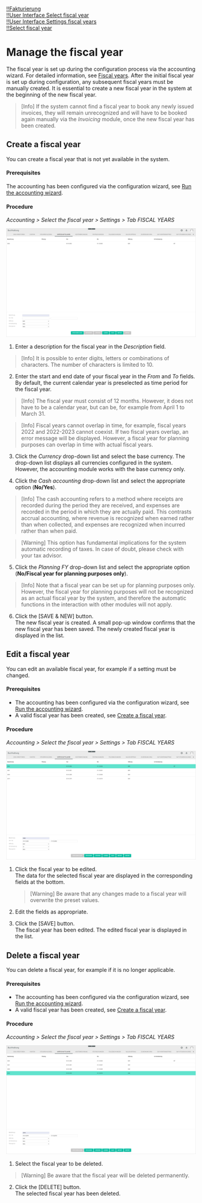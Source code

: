[!!Fakturierung](RetailSuiteFaktBase)  
[!!User Interface Select fiscal year](../UserInterface/00a_FiscalYear.md)  
[!!User Interface Settings fiscal years](../UserInterface/02d_FiscalYears.md)  
[!!Select fiscal year](../Operation/01_SelectFiscalYear.md)  

# Manage the fiscal year

The fiscal year is set up during the configuration process via the accounting wizard. For detailed information, see [Fiscal years](./01_RunAccountingWizard.md#fiscal-years). After the initial fiscal year is set up during configuration, any subsequent fiscal years must be manually created. It is essential to create a new fiscal year in the system at the beginning of the new fiscal year.

> [Info] If the system cannot find a fiscal year to book any newly issued invoices, they will remain unrecognized and will have to be booked again manually via the *Invoicing* module, once the new fiscal year has been created.  

## Create a fiscal year

You can create a fiscal year that is not yet available in the system.

#### Prerequisites

The accounting has been configured via the configuration wizard, see [Run the accounting wizard](./01_RunAccountingWizard.md).

#### Procedure

*Accounting > Select the fiscal year > Settings > Tab FISCAL YEARS*

![Create a fiscal year](../../Assets/Screenshots/RetailSuiteAccounting/Settings/FiscalYears/CreateFiscalYear.png "[Create a fiscal year]")

1. Enter a description for the fiscal year in the *Description* field.

 > [Info] It is possible to enter digits, letters or combinations of characters. The number of characters is limited to 10.

2.  Enter the start and end date of your fiscal year in the *From* and *To* fields. By default, the current calendar year is preselected as time period for the fiscal year.

  > [Info] The fiscal year must consist of 12 months. However, it does not have to be a calendar year, but can be, for example from April 1 to March 31.

  > [Info] Fiscal years cannot overlap in time, for example, fiscal years 2022 and 2022-2023 cannot coexist. If two fiscal years overlap, an error message will be displayed. However, a fiscal year for planning purposes can overlap in time with actual fiscal years.

3. Click the *Currency* drop-down list and select the base currency. The drop-down list displays all currencies configured in the system. However, the accounting module works with the base currency only.

4. Click the *Cash accounting* drop-down list and select the appropriate option (**No/Yes**).

  > [Info] The cash accounting refers to a method where receipts are recorded during the period they are received, and expenses are recorded in the period in which they are actually paid. This contrasts accrual accounting, where revenue is recognized when earned rather than when collected, and expenses are recognized when incurred rather than when paid.

  > [Warning] This option has fundamental implications for the system automatic recording of taxes. In case of doubt, please check with your tax advisor.

5. Click the *Planning FY* drop-down list and select the appropriate option (**No/Fiscal year for planning purposes only**).   

  > [Info] Note that a fiscal year can be set up for planning purposes only. However, the fiscal year for planning purposes will not be recognized as an actual fiscal year by the system, and therefore the automatic functions in the interaction with other modules will not apply.

6. Click the [SAVE & NEW] button.  
The new fiscal year is created. A small pop-up window confirms that the new fiscal year has been saved. The newly created fiscal year is displayed in the list.


## Edit a fiscal year

You can edit an available fiscal year, for example if a setting must be changed.

#### Prerequisites

- The accounting has been configured via the configuration wizard, see [Run the accounting wizard](./01_RunAccountingWizard.md).
- A valid fiscal year has been created, see [Create a fiscal year](#create-a-fiscal-year).

#### Procedure

*Accounting > Select the fiscal year > Settings > Tab FISCAL YEARS*

![Edit a fiscal year](../../Assets/Screenshots/RetailSuiteAccounting/Settings/FiscalYears/EditFiscalYear.png "[Edit a fiscal year]")

1. Click the fiscal year to be edited.   
  The data for the selected fiscal year are displayed in the corresponding fields at the bottom.

    > [Warning] Be aware that any changes made to a fiscal year will overwrite the preset values.

2. Edit the fields as appropriate.

3. Click the [SAVE] button.   
  The fiscal year has been edited. The edited fiscal year is displayed in the list.


## Delete a fiscal year

You can delete a fiscal year, for example if it is no longer applicable.

#### Prerequisites

- The accounting has been configured via the configuration wizard, see [Run the accounting wizard](./01_RunAccountingWizard.md).
- A valid fiscal year has been created, see [Create a fiscal year](#create-a-fiscal-year).

#### Procedure

*Accounting > Select the fiscal year > Settings > Tab FISCAL YEARS*

![Delete a fiscal year](../../Assets/Screenshots/RetailSuiteAccounting/Settings/FiscalYears/DeleteFiscalYear.png "[Delete a fiscal year]")

1. Select the fiscal year to be deleted.
  > [Warning] Be aware that the fiscal year will be deleted permanently.

2. Click the [DELETE] button.  
  The selected fiscal year has been deleted.
